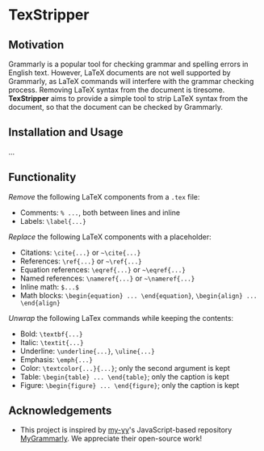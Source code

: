 # TexStripper

## Motivation

Grammarly is a popular tool for checking grammar and spelling errors in English text. However, LaTeX documents are not well supported by Grammarly, as LaTeX commands will interfere with the grammar checking process. Removing LaTeX syntax from the document is tiresome. **TexStripper** aims to provide a simple tool to strip LaTeX syntax from the document, so that the document can be checked by Grammarly.

## Installation and Usage

...

## Functionality

*Remove* the following LaTeX components from a `.tex` file:

* Comments: `% ...`, both between lines and inline
* Labels: `\label{...}`

*Replace* the following LaTeX components with a placeholder:

* Citations: `\cite{...}` or `~\cite{...}`
* References: `\ref{...}` or `~\ref{...}`
* Equation references: `\eqref{...}` or `~\eqref{...}`
* Named references: `\nameref{...}` or `~\nameref{...}`
* Inline math: `$...$`
* Math blocks: `\begin{equation} ... \end{equation}`, `\begin{align} ... \end{align}`

*Unwrap* the following LaTex commands while keeping the contents:

* Bold: `\textbf{...}`
* Italic: `\textit{...}`
* Underline: `\underline{...}`, `\uline{...}`
* Emphasis: `\emph{...}`
* Color: `\textcolor{...}{...}`; only the second argument is kept
* Table: `\begin{table} ... \end{table}`; only the caption is kept
* Figure: `\begin{figure} ... \end{figure}`; only the caption is kept

## Acknowledgements

* This project is inspired by [my-yy](https://github.com/my-yy)'s JavaScript-based repository [MyGrammarly](https://github.com/my-yy/MyGrammarly). We appreciate their open-source work!
